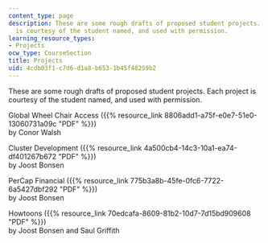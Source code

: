 ```yaml
---
content_type: page
description: These are some rough drafts of proposed student projects. Each project
  is courtesy of the student named, and used with permission.
learning_resource_types:
- Projects
ocw_type: CourseSection
title: Projects
uid: 4cdb03f1-c7d6-d1a8-b653-1b45f48259b2
---
```


These are some rough drafts of proposed student projects. Each project is courtesy of the student named, and used with permission.

Global Wheel Chair Access ({{% resource_link 8806add1-a75f-e0e7-51e0-13060731a09c "PDF" %}})  
by Conor Walsh

Cluster Development ({{% resource_link 4a500cb4-14c3-10a1-ea74-df401267b672 "PDF" %}})  
by Joost Bonsen

PerCap Financial ({{% resource_link 775b3a8b-45fe-0fc6-7722-6a5427dbf292 "PDF" %}})  
by Joost Bonsen

Howtoons ({{% resource_link 70edcafa-8609-81b2-10d7-7d15bd909608 "PDF" %}})  
by Joost Bonsen and Saul Griffith